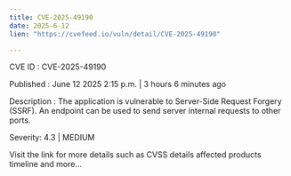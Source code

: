 ```yaml
---
title: CVE-2025-49190
date: 2025-6-12
lien: "https://cvefeed.io/vuln/detail/CVE-2025-49190"

---
```


CVE ID : CVE-2025-49190

Published :  June 12
2025
2:15 p.m. | 3 hours
6 minutes ago

Description : The application is vulnerable to Server-Side Request Forgery (SSRF). An endpoint can be used to send server internal requests to other ports.

Severity: 4.3 | MEDIUM

Visit the link for more details
such as CVSS details
affected products
timeline
and more...
